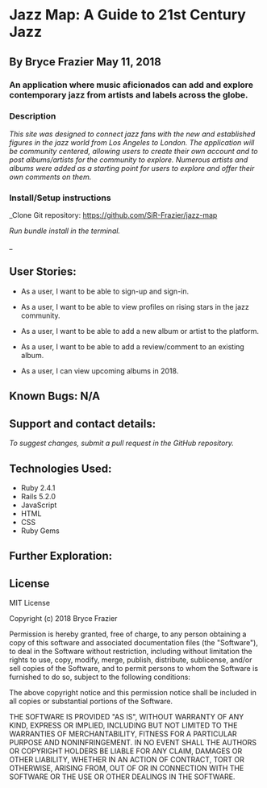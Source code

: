 # Jazz Map: A Guide to 21st Century Jazz

## By Bryce Frazier May 11, 2018

### An application where music aficionados can add and explore contemporary jazz from artists and labels across the globe.

### Description
_This site was designed to connect jazz fans with the new and established figures in the jazz world from Los Angeles to London. The application will be community centered, allowing users to create their own account and to post albums/artists for the community to explore. Numerous artists and albums were added as a starting point for users to explore and offer their own comments on them._

### Install/Setup instructions

_Clone Git repository: https://github.com/SiR-Frazier/jazz-map

_Run bundle install in the terminal._

_

## User Stories:

* As a user, I want to be able to sign-up and sign-in.

* As a user, I want to be able to view profiles on rising stars in the jazz community.

* As a user, I want to be able to add a new album or artist to the platform.

* As a user, I want to be able to add a review/comment to an existing album.

* As a user, I can view upcoming albums in 2018.

## Known Bugs: N/A

## Support and contact details:
_To suggest changes, submit a pull request in the GitHub repository._

## Technologies Used:

* Ruby 2.4.1
* Rails 5.2.0
* JavaScript
* HTML
* CSS
* Ruby Gems

## Further Exploration:

## License

MIT License

Copyright (c) 2018 Bryce Frazier

Permission is hereby granted, free of charge, to any person obtaining a copy of this software and associated documentation files (the "Software"), to deal in the Software without restriction, including without limitation the rights to use, copy, modify, merge, publish, distribute, sublicense, and/or sell copies of the Software, and to permit persons to whom the Software is furnished to do so, subject to the following conditions:

The above copyright notice and this permission notice shall be included in all copies or substantial portions of the Software.

THE SOFTWARE IS PROVIDED "AS IS", WITHOUT WARRANTY OF ANY KIND, EXPRESS OR IMPLIED, INCLUDING BUT NOT LIMITED TO THE WARRANTIES OF MERCHANTABILITY, FITNESS FOR A PARTICULAR PURPOSE AND NONINFRINGEMENT. IN NO EVENT SHALL THE AUTHORS OR COPYRIGHT HOLDERS BE LIABLE FOR ANY CLAIM, DAMAGES OR OTHER LIABILITY, WHETHER IN AN ACTION OF CONTRACT, TORT OR OTHERWISE, ARISING FROM, OUT OF OR IN CONNECTION WITH THE SOFTWARE OR THE USE OR OTHER DEALINGS IN THE SOFTWARE.
